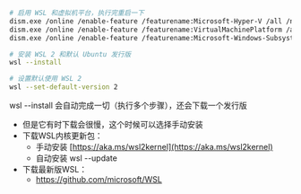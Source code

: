 

```sh
# 启用 WSL 和虚拟机平台，执行完重启一下
dism.exe /online /enable-feature /featurename:Microsoft-Hyper-V /all /norestart
dism.exe /online /enable-feature /featurename:VirtualMachinePlatform /all /norestart
dism.exe /online /enable-feature /featurename:Microsoft-Windows-Subsystem-Linux /all /norestart

# 安装 WSL 2 和默认 Ubuntu 发行版
wsl --install

# 设置默认使用 WSL 2
wsl --set-default-version 2
```

wsl --install 会自动完成一切（执行多个步骤），还会下载一个发行版
- 但是它有时下载会很慢，这个时候可以选择手动安装
- 下载WSL内核更新包： 
	- 手动安装 [https://aka.ms/wsl2kernel](https://aka.ms/wsl2kernel)
	- 自动安装 wsl --update
- 下载最新版WSL：
	- https://github.com/microsoft/WSL



